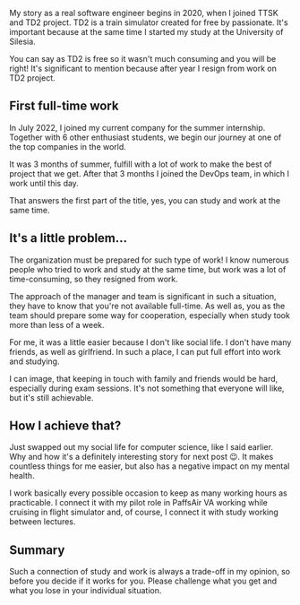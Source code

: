 My story as a real software engineer begins in 2020, when I joined TTSK and TD2 project. TD2 is a train simulator created for free by passionate. It's important because at the same time I started my study at the University of Silesia. 

You can say as TD2 is free so it wasn't much consuming and you will be right! It's significant to mention because after year I resign from work on TD2 project.

## First full-time work

In July 2022, I joined my current company for the summer internship. Together with 6 other enthusiast students, we begin our journey at one of the top companies in the world.

It was 3 months of summer, fulfill with a lot of work to make the best of project that we get. After that 3 months I joined the DevOps team, in which I work until this day.

That answers the first part of the title, yes, you can study and work at the same time.

## It's a little problem…

The organization must be prepared for such type of work! I know numerous people who tried to work and study at the same time, but work was a lot of time-consuming, so they resigned from work.

The approach of the manager and team is significant in such a situation, they have to know that you're not available full-time. As well as, you as the team should prepare some way for cooperation, especially when study took more than less of a week.

For me, it was a little easier because I don't like social life. I don't have many friends, as well as girlfriend. In such a place, I can put full effort into work and studying.

I can image, that keeping in touch with family and friends would be hard, especially during exam sessions. It's not something that everyone will like, but it's still achievable.

## How I achieve that?

Just swapped out my social life for computer science, like I said earlier. Why and how it's a definitely interesting story for next post :wink:. It makes countless things for me easier, but also has a negative impact on my mental health. 

I work basically every possible occasion to keep as many working hours as practicable. I connect it with my pilot role in PaffsAir VA working while cruising in flight simulator and, of course, I connect it with study working between lectures.

## Summary

Such a connection of study and work is always a trade-off in my opinion, so before you decide if it works for you. Please challenge what you get and what you lose in your individual situation.